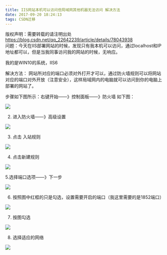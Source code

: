 ```yaml
---
title: IIS网站本机可以访问但局域网其他机器无法访问 解决方法
date: 2017-09-20 18:24:13
tags: CSDN迁移
---
```

 版权声明：需要转载的请注明出处 https://blog.csdn.net/qq_22642239/article/details/78043938   
   问题：今天在IIS部署网站的时候，发现只有我本机可以访问，通过localhost和IP地址都可以，但是当我同事访问我的网站的时候，无响应。

 我的是WIN10的系统，IIS6

 

 解决方法： 网站所对应的端口必须对外打开才可以，通过防火墙规则可以将网站对应的端口对外开放（注意安全），这样局域网内的电脑就可以访问到你的电脑上部署的网站了。

 步骤如下图所示：右键开始——》控制面板——》防火墙 如下图：

 ![](https://img-blog.csdn.net/20170920183209903?watermark/2/text/aHR0cDovL2Jsb2cuY3Nkbi5uZXQvcXFfMjI2NDIyMzk=/font/5a6L5L2T/fontsize/400/fill/I0JBQkFCMA==/dissolve/70/gravity/Center)  


 

 

 2. 进入防火墙——》高级设置

 ![](https://img-blog.csdn.net/20170920183214091?watermark/2/text/aHR0cDovL2Jsb2cuY3Nkbi5uZXQvcXFfMjI2NDIyMzk=/font/5a6L5L2T/fontsize/400/fill/I0JBQkFCMA==/dissolve/70/gravity/Center)  


 

 3. 点击 入站规则 

 ![](https://img-blog.csdn.net/20170920183218316?watermark/2/text/aHR0cDovL2Jsb2cuY3Nkbi5uZXQvcXFfMjI2NDIyMzk=/font/5a6L5L2T/fontsize/400/fill/I0JBQkFCMA==/dissolve/70/gravity/Center)  


 

 4. 点击新建规则

 

 ![](https://img-blog.csdn.net/20170920183222913?watermark/2/text/aHR0cDovL2Jsb2cuY3Nkbi5uZXQvcXFfMjI2NDIyMzk=/font/5a6L5L2T/fontsize/400/fill/I0JBQkFCMA==/dissolve/70/gravity/Center)  


 

 5.选择端口选项——》下一步

 ![](https://img-blog.csdn.net/20170920183226145?watermark/2/text/aHR0cDovL2Jsb2cuY3Nkbi5uZXQvcXFfMjI2NDIyMzk=/font/5a6L5L2T/fontsize/400/fill/I0JBQkFCMA==/dissolve/70/gravity/Center)  


 

 6. 按照图中红框的只是勾选，设置需要开启的端口（我这里需要的是1852端口）

 

 ![](https://img-blog.csdn.net/20170920183231028?watermark/2/text/aHR0cDovL2Jsb2cuY3Nkbi5uZXQvcXFfMjI2NDIyMzk=/font/5a6L5L2T/fontsize/400/fill/I0JBQkFCMA==/dissolve/70/gravity/Center)  


 

 7. 按图勾选

 

 ![](https://img-blog.csdn.net/20170920183234721?watermark/2/text/aHR0cDovL2Jsb2cuY3Nkbi5uZXQvcXFfMjI2NDIyMzk=/font/5a6L5L2T/fontsize/400/fill/I0JBQkFCMA==/dissolve/70/gravity/Center)  


 

 8. 选择适应的网络

 

 ![](https://img-blog.csdn.net/20170920183238928?watermark/2/text/aHR0cDovL2Jsb2cuY3Nkbi5uZXQvcXFfMjI2NDIyMzk=/font/5a6L5L2T/fontsize/400/fill/I0JBQkFCMA==/dissolve/70/gravity/Center)  


   
 
